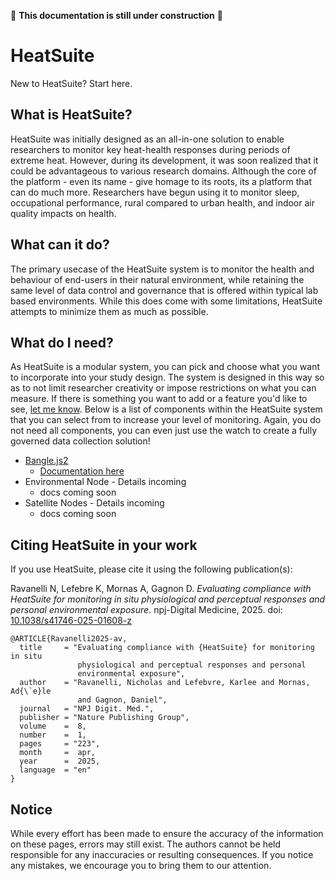  :construction: __This documentation is still under construction__ :construction:

# HeatSuite

New to HeatSuite? Start here.

## What is HeatSuite?

HeatSuite was initially designed as an all-in-one solution to enable researchers to monitor key heat-health responses during periods of extreme heat. However, during its development, it was soon realized that it could be advantageous to various research domains. Although the core of the platform - even its name - give homage to its roots, its a platform that can do much more. Researchers have begun using it to monitor sleep, occupational performance, rural compared to urban health, and indoor air quality impacts on health. 

## What can it do?

The primary usecase of the HeatSuite system is to monitor the health and behaviour of end-users in their natural environment, while retaining the same level of data control and governance that is offered within typical lab based environments. While this does come with some limitations, HeatSuite attempts to minimize them as much as possible.

## What do I need?

As HeatSuite is a modular system, you can pick and choose what you want to incorporate into your study design. The system is designed in this way so as to not limit researcher creativity or impose restrictions on what you can measure. If there is something you want to add or a feature you'd like to see, [let me know](emailto:nick.ravanelli@gmail.com). Below is a list of components within the HeatSuite system that you can select from to increase your level of monitoring. Again, you do not need all components, you can even just use the watch to create a fully governed data collection solution!

- [Bangle.js2](https://www.espruino.com/Bangle.js2)
    - [Documentation here](watchapp/index.md)
- Environmental Node - Details incoming
    - docs coming soon
- Satellite Nodes - Details incoming
    - docs coming soon


## Citing HeatSuite in your work

If you use HeatSuite, please cite it using the following publication(s):

Ravanelli N, Lefebre K, Mornas A, Gagnon D. *Evaluating compliance with HeatSuite for monitoring in situ physiological and perceptual responses and personal environmental exposure*. npj-Digital Medicine, 2025. doi: [10.1038/s41746-025-01608-z](https://doi.org/10.1038/s41746-025-01608-z)

```
@ARTICLE{Ravanelli2025-av,
  title     = "Evaluating compliance with {HeatSuite} for monitoring in situ
               physiological and perceptual responses and personal
               environmental exposure",
  author    = "Ravanelli, Nicholas and Lefebvre, Karlee and Mornas, Ad{\`e}le
               and Gagnon, Daniel",
  journal   = "NPJ Digit. Med.",
  publisher = "Nature Publishing Group",
  volume    =  8,
  number    =  1,
  pages     = "223",
  month     =  apr,
  year      =  2025,
  language  = "en"
}
```
## Notice

While every effort has been made to ensure the accuracy of the information on these pages, errors may still exist. The authors cannot be held responsible for any inaccuracies or resulting consequences. If you notice any mistakes, we encourage you to bring them to our attention.